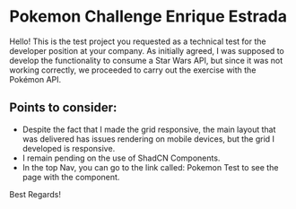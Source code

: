 # Pokemon Challenge Enrique Estrada
Hello! This is the test project you requested as a technical test for the developer position at your company. As initially agreed, I was supposed to develop the functionality to consume a Star Wars API, but since it was not working correctly, we proceeded to carry out the exercise with the Pokémon API.

## Points to consider:
- Despite the fact that I made the grid responsive, the main layout that was delivered has issues rendering on mobile devices, but the grid I developed is responsive.
- I remain pending on the use of ShadCN Components.
- In the top Nav, you can go to the link called: Pokemon Test to see the page with the component.

Best Regards!